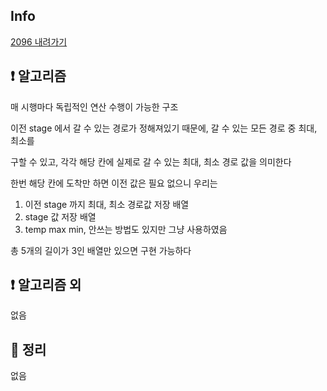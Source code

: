 ## Info

<a href="https://www.acmicpc.net/problem/2096" rel="nofollow">2096 내려가기</a>


## ❗ 알고리즘

매 시행마다 독립적인 연산 수행이 가능한 구조

이전 stage 에서 갈 수 있는 경로가 정해져있기 때문에, 갈 수 있는 모든 경로 중 최대, 최소를

구할 수 있고, 각각 해당 칸에 실제로 갈 수 있는 최대, 최소 경로 값을 의미한다

한번 해당 칸에 도착만 하면 이전 값은 필요 없으니 우리는

1. 이전 stage 까지 최대, 최소 경로값 저장 배열
2. stage 값 저장 배열
3. temp max min, 안쓰는 방법도 있지만 그냥 사용하였음

총 5개의 길이가 3인 배열만 있으면 구현 가능하다


## ❗ 알고리즘 외

없음

## 🙂 정리

없음